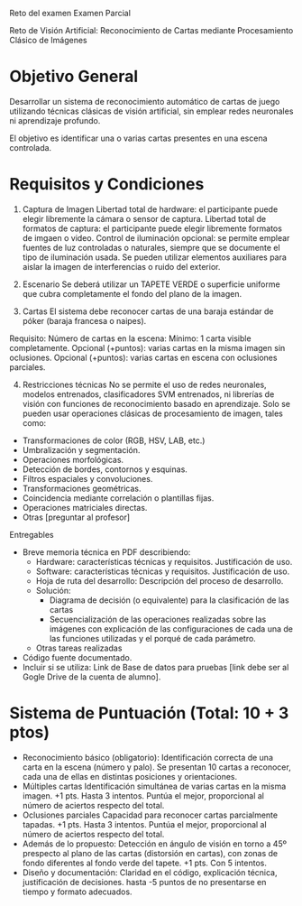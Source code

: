 Reto del examen Examen Parcial


Reto de Visión Artificial: Reconocimiento de Cartas mediante Procesamiento Clásico de Imágenes


# Objetivo General
Desarrollar un sistema de reconocimiento automático de cartas de juego utilizando técnicas clásicas de visión artificial, sin emplear redes neuronales ni aprendizaje profundo. 

El objetivo es identificar una o varias cartas presentes en una escena controlada.

# Requisitos y Condiciones
1. Captura de Imagen
Libertad total de hardware: el participante puede elegir libremente la cámara o sensor de captura.
Libertad total de formatos de captura: el participante puede elegir libremente formatos de imgaen o video.
Control de iluminación opcional: se permite emplear fuentes de luz controladas o naturales, siempre que se documente el tipo de iluminación usada.
Se pueden utilizar elementos auxiliares para aislar la imagen de interferencias o ruido del exterior.

3. Escenario
Se deberá utilizar un TAPETE VERDE o superficie uniforme que cubra completamente el fondo del plano de la imagen.

4. Cartas
El sistema debe reconocer cartas de una baraja estándar de póker (baraja francesa o naipes).

Requisito: Número de cartas en la escena:
Mínimo: 1 carta visible completamente.
Opcional (+puntos): varias cartas en la misma imagen sin oclusiones.
Opcional (+puntos): varias cartas en escena con oclusiones parciales.

4. Restricciones técnicas
No se permite el uso de redes neuronales, modelos entrenados, clasificadores SVM entrenados, ni librerías de visión con funciones de reconocimiento basado en aprendizaje.
Solo se pueden usar operaciones clásicas de procesamiento de imagen, tales como:
- Transformaciones de color (RGB, HSV, LAB, etc.)
- Umbralización y segmentación.
- Operaciones morfológicas.
- Detección de bordes, contornos y esquinas.
- Filtros espaciales y convoluciones.
- Transformaciones geométricas.
- Coincidencia mediante correlación o plantillas fijas.
- Operaciones matriciales directas.
- Otras [preguntar al profesor]

Entregables
- Breve memoria técnica en PDF describiendo:
    - Hardware: características técnicas y requisitos. Justificación de uso.
    - Software: características técnicas y requisitos. Justificación de uso.
    - Hoja de ruta del desarrollo: Descripción del proceso de desarrollo.
    - Solución:
      - Diagrama de decisión (o equivalente) para la clasificación de las cartas
      - Secuencialización de las operaciones realizadas sobre las imágenes con explicación de las configuraciones de cada una de las funciones utilizadas y el porqué de cada parámetro.
    - Otras tareas realizadas
- Código fuente documentado.
- Incluir si se utiliza: Link de Base de datos para pruebas [link debe ser al Gogle Drive de la cuenta de alumno].


# Sistema de Puntuación (Total: 10 + 3 ptos)
* Reconocimiento básico (obligatorio): Identificación correcta de una carta en la escena (número y palo).	Se presentan 10 cartas a reconocer, cada una de ellas en distintas posiciones y orientaciones. 
* Múltiples cartas	Identificación simultánea de varias cartas en la misma imagen.	+1 pts. Hasta 3 intentos. Puntúa el mejor, proporcional al número de aciertos respecto del total.
* Oclusiones parciales	Capacidad para reconocer cartas parcialmente tapadas.	+1 pts. Hasta 3 intentos. Puntúa el mejor, proporcional al número de aciertos respecto del total.
* Además de lo propuesto: Detección en ángulo de visión en torno a 45º prespecto al plano de las cartas (distorsión en cartas), con zonas de fondo diferentes al fondo verde del tapete. +1 pts. Con 5 intentos.
* Diseño y documentación: Claridad en el código, explicación técnica, justificación de decisiones. hasta -5 puntos de no presentarse en tiempo y formato adecuados.
